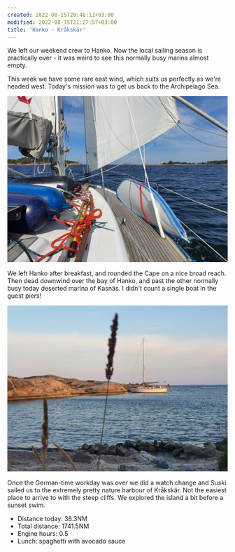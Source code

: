 ```yaml
---
created: 2022-08-15T20:48:11+03:00
modified: 2022-08-15T21:27:57+03:00
title: 'Hanko - Kråkskär'
---
```


We left our weekend crew to Hanko. Now the local sailing season is practically over - it was weird to see this normally busy marina almost empty.

This week we have some rare east wind, which suits us perfectly as we're headed west. Today's mission was to get us back to the Archipelago Sea.

![Image](../2022/2e1b0f3589ab9303ca229648dc4c1ba9.jpg) 

We left Hanko after breakfast, and rounded the Cape on a nice broad reach. Then dead downwind over the bay of Hanko, and past the other normally busy today deserted marina of Kasnäs. I didn't count a single boat in the guest piers!

![Image](../2022/f8a30b7c49ccbe38245f8db7ffb2c68f.jpg) 

Once the German-time workday was over we did a watch change and Suski sailed us to the extremely pretty nature harbour of Kråkskär. Not the easiest place to arrive to with the steep cliffs. We explored the island a bit before a sunset swim.

* Distance today: 38.3NM
* Total distance: 1741.5NM
* Engine hours: 0.5
* Lunch: spaghetti with avocado sauce
